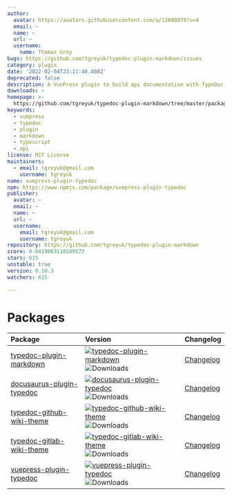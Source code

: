 ```yaml
---
author:
  avatar: https://avatars.githubusercontent.com/u/11680870?v=4
  email: ~
  name: ~
  url: ~
  username:
    name: Thomas Grey
bugs: https://github.com/tgreyuk/typedoc-plugin-markdown/issues
category: plugin
date: '2022-02-04T23:11:40.408Z'
deprecated: false
description: A VuePress plugin to build api documentation with TypeDoc.
downloads: ~
homepage: >-
  https://github.com/tgreyuk/typedoc-plugin-markdown/tree/master/packages/vuepress-plugin-typedoc
keywords:
  - vuepress
  - typedoc
  - plugin
  - markdown
  - typescript
  - api
license: MIT License
maintainers:
  - email: tgreyuk@gmail.com
    username: tgreyuk
name: vuepress-plugin-typedoc
npm: https://www.npmjs.com/package/vuepress-plugin-typedoc
publisher:
  avatar: ~
  email: ~
  name: ~
  url: ~
  username:
    email: tgreyuk@gmail.com
    username: tgreyuk
repository: https://github.com/tgreyuk/typedoc-plugin-markdown
score: 0.6419863110249573
stars: 615
unstable: true
version: 0.10.3
watchers: 615

---
```


# Packages

| Package                                                                  | Version                                                                                                                                                                                                                       | Changelog                                                      |
| :----------------------------------------------------------------------- | :---------------------------------------------------------------------------------------------------------------------------------------------------------------------------------------------------------------------------- | :------------------------------------------------------------- |
| [typedoc-plugin-markdown](./packages/typedoc-plugin-markdown#readme)     | [![typedoc-plugin-markdown](https://img.shields.io/npm/v/typedoc-plugin-markdown.svg)](https://www.npmjs.com/package/typedoc-plugin-markdown) ![Downloads](https://img.shields.io/npm/dm/typedoc-plugin-markdown.svg)         | [Changelog](./packages/typedoc-plugin-markdown/CHANGELOG.md)   |
| [docusaurus-plugin-typedoc](./packages/docusaurus-plugin-typedoc#readme) | [![docusaurus-plugin-typedoc](https://img.shields.io/npm/v/docusaurus-plugin-typedoc.svg)](https://www.npmjs.com/package/docusaurus-plugin-typedoc) ![Downloads](https://img.shields.io/npm/dm/docusaurus-plugin-typedoc.svg) | [Changelog](./packages/docusaurus-plugin-typedoc/CHANGELOG.md) |
| [typedoc-github-wiki-theme](./packages/typedoc-github-wiki-theme#readme) | [![typedoc-github-wiki-theme](https://img.shields.io/npm/v/typedoc-github-wiki-theme.svg)](https://www.npmjs.com/package/typedoc-github-wiki-theme) ![Downloads](https://img.shields.io/npm/dm/typedoc-github-wiki-theme.svg) | [Changelog](./packages/typedoc-github-wiki-theme/CHANGELOG.md) |
| [typedoc-gitlab-wiki-theme](./packages/typedoc-gitlab-wiki-theme#readme) | [![typedoc-gitlab-wiki-theme](https://img.shields.io/npm/v/typedoc-gitlab-wiki-theme.svg)](https://www.npmjs.com/package/typedoc-gitlab-wiki-theme) ![Downloads](https://img.shields.io/npm/dm/typedoc-gitlab-wiki-theme.svg) | [Changelog](./packages/typedoc-gitlab-wiki-theme/CHANGELOG.md) |
| [vuepress-plugin-typedoc](./packages/vuepress-plugin-typedoc#readme)     | [![vuepress-plugin-typedoc](https://img.shields.io/npm/v/vuepress-plugin-typedoc.svg)](https://www.npmjs.com/package/vuepress-plugin-typedoc) ![Downloads](https://img.shields.io/npm/dm/vuepress-plugin-typedoc.svg)         | [Changelog](./packages/vuepress-plugin-typedoc/CHANGELOG.md)   |
